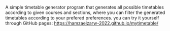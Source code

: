 
A simple timetable generator program that generates all possible timetables according to given courses and sections, where you can filter the generated timetables according to your prefered preferences. 
you can try it yourself through GitHub pages: https://hamzaelzarw-2022.github.io/mytimetable/
